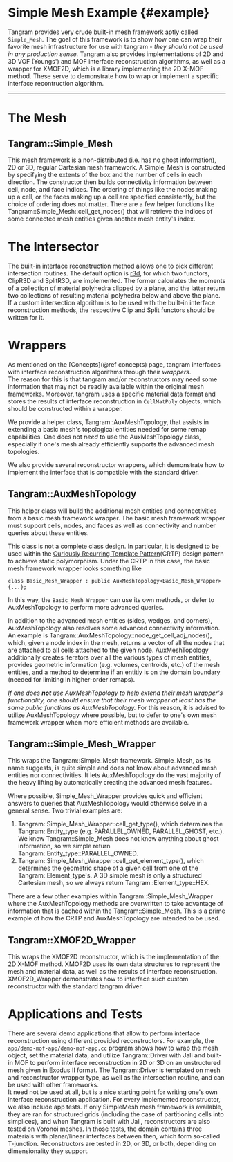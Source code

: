 # Simple Mesh Example    {#example}

Tangram provides very crude built-in mesh framework aptly
called `Simple_Mesh`.  The goal of this framework
is to show how one can wrap their favorite mesh infrastructure for
use with tangram - _they should not be used in any production sense._
Tangram also provides implementations of 2D and 3D VOF (Youngs') and MOF
interface reconstruction algorithms, as well as a wrapper for XMOF2D,
which is a library implementing the 2D X-MOF method. These serve to
demonstrate how to wrap or implement a specific interface recontruction
algorithm.

----

# The Mesh

## Tangram::Simple_Mesh

This mesh framework is a non-distributed (i.e. has no ghost
information), 2D or 3D, regular Cartesian mesh framework.  A Simple_Mesh is
constructed by specifying the extents of the box and the number of
cells in each direction.  The constructor then builds connectivity
information between cell, node, and face indices.  The ordering of
things like the nodes making up a cell, or the faces making up a cell
are specified consistently, but the choice of ordering does not
matter.  There are a few helper functions like
Tangram::Simple_Mesh::cell_get_nodes() that will retrieve the indices
of some connected mesh entities given another mesh entity's index.

# The Intersector

The built-in interface reconstruction method allows one to pick different 
intersection routines.  The default option is 
[r3d](https://github.com/devonmpowell/r3d), for which two functors,
ClipR3D and SplitR3D, are implemented.  The former calculates the moments
of a collection of material polyhedra clipped by a plane, and the latter
return two collections of resulting material polyhedra below and above
the plane.  If a custom intersection algorithm is to be used with the
built-in interface reconstruction methods, the respective Clip and Split
functors should be written for it.

# Wrappers

As mentioned on the [Concepts](@ref concepts) page, tangram interfaces
with interface reconstruction algorithms through their _wrappers_.  
The reason for this is that tangram and/or reconstructors may need 
some information that may not be readily available within the original 
mesh frameworks. Moreover, tangram uses a specific material data format 
and stores the results of interface reconstruction in `CellMatPoly`
objects, which should be constructed within a wrapper.

We provide a helper class, Tangram::AuxMeshTopology, that assists in
extending a basic mesh's topological entities needed for some remap
capabilities.  One does not _need_ to use the AuxMeshTopology class,
especially if one's mesh already efficiently supports the advanced
mesh topologies.

We also provide several reconstructor wrappers, which demonstrate how
to implement the interface that is compatible with the standard driver.

## Tangram::AuxMeshTopology

This helper class will build the additional mesh entities and
connectivities from a basic mesh framework wrapper.  The basic mesh
framework wrapper must support cells, nodes, and faces as well as
connectivity and number queries about these entities.

This class is not a complete class design.  In particular, it is
designed to be used within
the
[Curiously Recurring Template Pattern](https://en.m.mwikipedia.org/wiki/Curiously_recurring_template_pattern)(CRTP)
design pattern to achieve static polymorphism.  Under the CRTP in this
case, the basic mesh framework wrapper looks something like

~~~{.cc}
class Basic_Mesh_Wrapper : public AuxMeshTopology<Basic_Mesh_Wrapper> {...};
~~~

In this way, the `Basic_Mesh_Wrapper` can use its own methods, or
defer to AuxMeshTopology to perform more advanced queries.

In addition to the advanced mesh entities (sides, wedges, and
corners), AuxMeshTopology also resolves some advanced connectivity
information.  An example is
Tangram::AuxMeshTopology::node_get_cell_adj_nodes(), which, given a node index
in the mesh, returns a vector of all the nodes that are attached to
all cells attached to the given node.  AuxMeshTopology additionally
creates iterators over all the various types of mesh entities,
provides geometric information (e.g. volumes, centroids, etc.) of the
mesh entities, and a method to determine if an entitiy is on the
domain boundary (needed for limiting in higher-order remaps).

_If one does **not** use AuxMeshTopology to help extend their mesh
wrapper's functionality, one should ensure that their mesh wrapper at
least has the same public functions as AuxMeshTopology._ For this
reason, it is advised to utilize AuxMeshTopology where possible, but
to defer to one's own mesh framework wrapper when more efficient
methods are available.

## Tangram::Simple_Mesh_Wrapper

This wraps the Tangram::Simple_Mesh framework.  Simple_Mesh, as its
name suggests, is quite simple and does not know about advanced mesh
entities nor connectivities.  It lets AuxMeshTopology do the vast
majority of the heavy lifting by automatically creating the advanced
mesh features.

Where possible, Simple_Mesh_Wrapper provides quick and efficient
answers to queries that AuxMeshTopology would otherwise solve in a
general sense.  Two trivial examples are:

1. Tangram::Simple_Mesh_Wrapper::cell_get_type(), which determines the
   Tangram::Entity_type (e.g. PARALLEL_OWNED, PARALLEL_GHOST, etc.).
   We know Tangram::Simple_Mesh does not know anything about ghost
   information, so we simple return
   Tangram::Entity_type::PARALLEL_OWNED.
2. Tangram::Simple_Mesh_Wrapper::cell_get_element_type(), which
   determines the geometric shape of a given cell from one of the
   Tangram::Element_type's.  A 3D simple mesh is only a structured
   Cartesian mesh, so we always return Tangram::Element_type::HEX.

There are a few other examples within Tangram::Simple_Mesh_Wrapper
where the AuxMeshTopology methods are overwritten to take advantage of
information that is cached within the Tangram::Simple_Mesh.  This is a
prime example of how the CRTP and AuxMeshTopology are intended to be
used.  

## Tangram::XMOF2D_Wrapper

This wraps the XMOF2D reconstructor, which is the implementation of the
2D X-MOF method. XMOF2D uses its own data structures to represent the mesh
and material data, as well as the results of interface reconstruction. 
XMOF2D_Wrapper demonstrates how to interface such custom reconstructor
with the standard tangram driver.

# Applications and Tests

There are several demo applications that allow to perform interface reconstruction
using different provided reconstructors.  For example, the `app/demo-mof-app/demo-mof-app.cc`
program shows how to wrap the mesh object, set the material data, 
and utilize Tangram::Driver with Jali and built-in MOF to perform interface 
reconstruction in 2D or 3D on an unstructured mesh given in Exodus II format.
The Tangram::Driver is templated on mesh and reconstructor wrapper type, 
as well as the intersection routine, and can be used with other frameworks.  
It need not be used at all, but is a nice starting point for writing one's 
own interface reconstruction application.
For every implemented reconstructor, we also include app tests. If only
SimpleMesh mesh framework is available, they are ran for structured grids
(including the case of partitioning cells into simplices), and when Tangram is
built with Jali, reconstructors are also tested on Voronoi meshes. In those tests,
the domain contains three materials with planar/linear interfaces between then,
which form so-called T-junction. Reconstructors are tested in 2D, or 3D, or both,
depending on dimensionality they support.